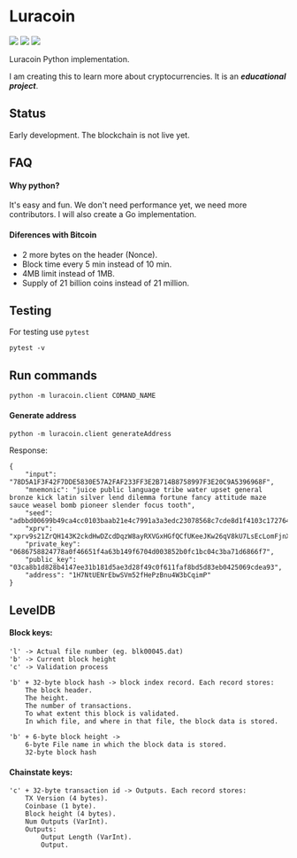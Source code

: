 # Luracoin
![](https://travis-ci.com/luracoin/luracoin-python.svg?branch=master)
![](https://img.shields.io/badge/code%20style-black-000000.svg)
![](https://img.shields.io/badge/status-in%20development-red.svg)

Luracoin Python implementation.

I am creating this to learn more about cryptocurrencies. It is an __*educational project*__.

## Status
Early development. The blockchain is not live yet.


## FAQ
#### Why python?
It's easy and fun. We don't need performance yet, we need more contributors. I will also create a Go implementation.

#### Diferences with Bitcoin 
- 2 more bytes on the header (Nonce).  
- Block time every 5 min instead of 10 min.  
- 4MB limit instead of 1MB.
- Supply of 21 billion coins instead of 21 million.


## Testing
For testing use ```pytest```
```shell
pytest -v
```

## Run commands
```
python -m luracoin.client COMAND_NAME
```

#### Generate address

```
python -m luracoin.client generateAddress
```

Response:
```
{
    "input": "78D5A1F3F42F7DDE5830E57A2FAF233FF3E2B714B8758997F3E20C9A5396968F",
    "mnemonic": "juice public language tribe water upset general bronze kick latin silver lend dilemma fortune fancy attitude maze sauce weasel bomb pioneer slender focus tooth",
    "seed": "adbbd00699b49ca4cc0103baab21e4c7991a3a3edc23078568c7cde8d1f4103c1727644f7f4e45e5277948485e74ae32048ea37db07f340cf0e6e24314cd02b9",
    "xprv": "xprv9s21ZrQH143K2ckdHwDZcdDqzW8ayRXVGxHGfQCfUKeeJKw26qV8kU7LsEcLomFjnXCBzQVEsBvMxVYQ1yjBz7S2QQ4DCXSYj6LFs7cc366",
    "private_key": "0686758824778a0f46651f4a63b149f6704d003852b0fc1bc04c3ba71d6866f7",
    "public_key": "03ca8b1d828b4147ee31b181d5ae3d28f49c0f611faf8bd5d83eb0425069cdea93",
    "address": "1H7NtUENrEbwSVm52fHePzBnu4W3bCqimP"
}
```

## LevelDB 

#### Block keys:

```
'l' -> Actual file number (eg. blk00045.dat)  
'b' -> Current block height
'c' -> Validation process

'b' + 32-byte block hash -> block index record. Each record stores:  
	The block header.  
	The height.  
	The number of transactions.  
	To what extent this block is validated.  
	In which file, and where in that file, the block data is stored.

'b' + 6-byte block height -> 
	6-byte File name in which the block data is stored.
	32-byte block hash
```
  

#### Chainstate keys:

```
'c' + 32-byte transaction id -> Outputs. Each record stores:  
    TX Version (4 bytes).
    Coinbase (1 byte).
    Block height (4 bytes).
    Num Outputs (VarInt).
    Outputs:
        Output Length (VarInt).
        Output.

```

